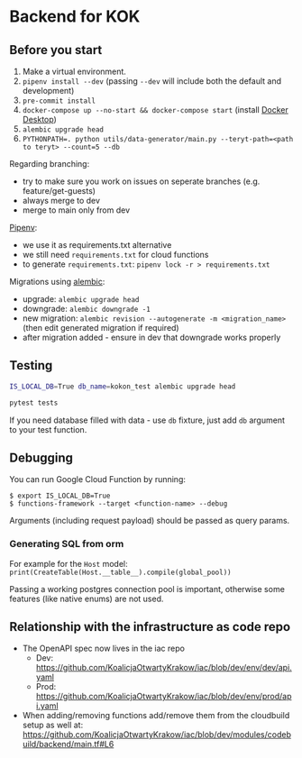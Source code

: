 # Backend for KOK

## Before you start

1. Make a virtual environment.
2. `pipenv install --dev` (passing `--dev` will include both the default and development)
3. `pre-commit install`
4. `docker-compose up --no-start && docker-compose start` (install [Docker Desktop](https://www.docker.com/products/docker-desktop/))
5. `alembic upgrade head`
6. `PYTHONPATH=. python utils/data-generator/main.py --teryt-path=<path to teryt> --count=5 --db`

Regarding branching:
- try to make sure you work on issues on seperate branches (e.g. feature/get-guests)
- always merge to dev
- merge to main only from dev

[Pipenv](https://pipenv-fork.readthedocs.io):
- we use it as requirements.txt alternative
- we still need `requirements.txt` for cloud functions
- to generate `requirements.txt`: `pipenv lock -r > requirements.txt`

Migrations using [alembic](https://alembic.sqlalchemy.org/en/latest/):
- upgrade: `alembic upgrade head`
- downgrade: `alembic downgrade -1`
- new migration: `alembic revision --autogenerate -m <migration_name>` (then edit generated migration if required)
- after migration added - ensure in dev that downgrade works properly

## Testing

```bash
IS_LOCAL_DB=True db_name=kokon_test alembic upgrade head

pytest tests
```

If you need database filled with data - use `db` fixture, just add `db` argument to your test function.

## Debugging

You can run Google Cloud Function by running:
```
$ export IS_LOCAL_DB=True
$ functions-framework --target <function-name> --debug
```

Arguments (including request payload) should be passed as query params.

### Generating SQL from orm

For example for the `Host` model:
`print(CreateTable(Host.__table__).compile(global_pool))`

Passing a working postgres connection pool is important, otherwise some features (like native enums) are not used.

## Relationship with the infrastructure as code repo

* The OpenAPI spec now lives in the iac repo
  * Dev: https://github.com/KoalicjaOtwartyKrakow/iac/blob/dev/env/dev/api.yaml
  * Prod: https://github.com/KoalicjaOtwartyKrakow/iac/blob/dev/env/prod/api.yaml
* When adding/removing functions add/remove them from the cloudbuild setup as well at:
  https://github.com/KoalicjaOtwartyKrakow/iac/blob/dev/modules/codebuild/backend/main.tf#L6
